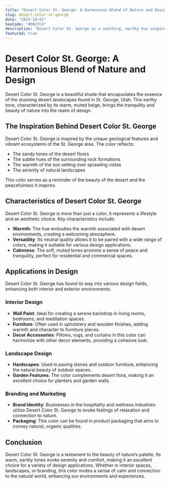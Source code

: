 ```yaml
---
title: "Desert Color St. George: A Harmonious Blend of Nature and Design"
slug: desert-color-st-george
date: "2023-10-01"
hexCode: "#D6CFC4"
description: "Desert Color St. George is a soothing, earthy hue inspired by the natural landscapes of St. George, Utah. This color reflects the serene beauty of desert environments and offers a calming influence in design."
featured: true
---
```


# Desert Color St. George: A Harmonious Blend of Nature and Design

Desert Color St. George is a beautiful shade that encapsulates the essence of the stunning desert landscapes found in St. George, Utah. This earthy tone, characterized by its warm, muted beige, brings the tranquility and beauty of nature into the realm of design.

## The Inspiration Behind Desert Color St. George

Desert Color St. George is inspired by the unique geological features and vibrant ecosystems of the St. George area. The color reflects:

- The sandy tones of the desert floors
- The subtle hues of the surrounding rock formations
- The warmth of the sun setting over sprawling vistas
- The serenity of natural landscapes

This color serves as a reminder of the beauty of the desert and the peacefulness it inspires.

## Characteristics of Desert Color St. George

Desert Color St. George is more than just a color; it represents a lifestyle and an aesthetic choice. Key characteristics include:

- **Warmth**: The hue embodies the warmth associated with desert environments, creating a welcoming atmosphere.
- **Versatility**: Its neutral quality allows it to be paired with a wide range of colors, making it suitable for various design applications.
- **Calmness**: The soft, muted tones promote a sense of peace and tranquility, perfect for residential and commercial spaces.

## Applications in Design

Desert Color St. George has found its way into various design fields, enhancing both interior and exterior environments.

### Interior Design

- **Wall Paint**: Ideal for creating a serene backdrop in living rooms, bedrooms, and meditation spaces.
- **Furniture**: Often used in upholstery and wooden finishes, adding warmth and character to furniture pieces.
- **Decor Accessories**: Pillows, rugs, and curtains in this color can harmonize with other decor elements, providing a cohesive look.

### Landscape Design

- **Hardscapes**: Used in paving stones and outdoor furniture, enhancing the natural beauty of outdoor spaces.
- **Garden Features**: The color complements desert flora, making it an excellent choice for planters and garden walls.

### Branding and Marketing

- **Brand Identity**: Businesses in the hospitality and wellness industries utilize Desert Color St. George to evoke feelings of relaxation and connection to nature.
- **Packaging**: This color can be found in product packaging that aims to convey natural, organic qualities.

## Conclusion

Desert Color St. George is a testament to the beauty of nature’s palette. Its warm, earthy tones evoke serenity and comfort, making it an excellent choice for a variety of design applications. Whether in interior spaces, landscapes, or branding, this color invites a sense of calm and connection to the natural world, enhancing our environments and experiences.